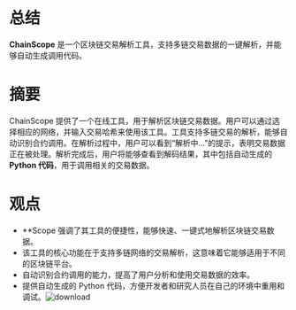 # 总结

**ChainScope** 是一个区块链交易解析工具，支持多链交易数据的一键解析，并能够自动生成调用代码。

# 摘要

ChainScope 提供了一个在线工具，用于解析区块链交易数据。用户可以通过选择相应的网络，并输入交易哈希来使用该工具。工具支持多链交易的解析，能够自动识别合约调用。在解析过程中，用户可以看到“解析中...”的提示，表明交易数据正在被处理。解析完成后，用户将能够查看到解码结果，其中包括自动生成的 **Python 代码**，用于调用相关的交易数据。

# 观点

- **Scope 强调了其工具的便捷性，能够快速、一键式地解析区块链交易数据。
- 该工具的核心功能在于支持多链网络的交易解析，这意味着它能够适用于不同的区块链平台。
- 自动识别合约调用的能力，提高了用户分析和使用交易数据的效率。
- 提供自动生成的 Python 代码，方便开发者和研究人员在自己的环境中重用和调试。![download](https://github.com/user-attachments/assets/fb691963-b7b0-4703-8509-c59eba61329a)
